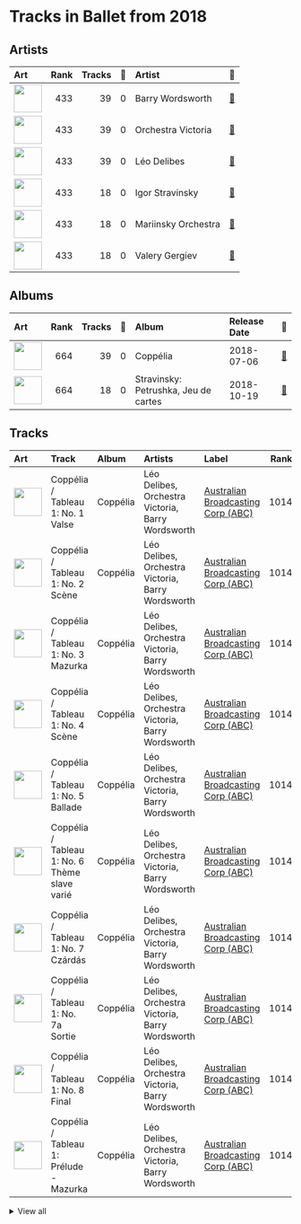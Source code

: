 # Tracks in Ballet from 2018

## Artists

| Art | Rank | Tracks | 💚 | Artist | 🔗 |
|:---|---:|---:|---:|:---|:---|
| <img src="https://i.scdn.co/image/b5b05560a51b368cca8b3420e4e3536586720aa8" alt="" width="50" /> | 433 | 39 | 0 | Barry Wordsworth | [🔗](https://open.spotify.com/artist/5sjJnaI3YhaO8KylpJk3gN) |
| <img src="https://i.scdn.co/image/ab6761610000e5ebb72368972071bd5422a86268" alt="" width="50" /> | 433 | 39 | 0 | Orchestra Victoria | [🔗](https://open.spotify.com/artist/1bnC6eJzCumTgAB7tG1118) |
| <img src="https://i.scdn.co/image/c12a6d385c87030706a0f36dd8798deb299c87a4" alt="" width="50" /> | 433 | 39 | 0 | Léo Delibes | [🔗](https://open.spotify.com/artist/1M9AXZkNPdOd1IPEsQsXnT) |
| <img src="https://i.scdn.co/image/49da328b0629313b2c452bf35d8c50d013274f5b" alt="" width="50" /> | 433 | 18 | 0 | Igor Stravinsky | [🔗](https://open.spotify.com/artist/7ie36YytMoKtPiL7tUvmoE) |
| <img src="https://i.scdn.co/image/ab6761610000e5eb0065f11220ca4bb030bffb72" alt="" width="50" /> | 433 | 18 | 0 | Mariinsky Orchestra | [🔗](https://open.spotify.com/artist/2rRUfv2w535SEUV1YO5SP6) |
| <img src="https://i.scdn.co/image/ab6761610000e5eb85c25fffeaf7a209268e9372" alt="" width="50" /> | 433 | 18 | 0 | Valery Gergiev | [🔗](https://open.spotify.com/artist/2LxnoYPOe0FCLC82R3xgO2) |

## Albums

| Art | Rank | Tracks | 💚 | Album | Release Date | 🔗 |
|:---|---:|---:|---:|:---|:---|:---|
| <img src="https://i.scdn.co/image/ab67616d0000b273471dedcd7b83cd630cf87a72" alt="" width="50" /> | 664 | 39 | 0 | Coppélia | 2018-07-06 | [🔗](https://open.spotify.com/album/7jKT8NC2XfAs9RFKsrGz2p) |
| <img src="https://i.scdn.co/image/ab67616d0000b2736d425516ed4317947a4f48af" alt="" width="50" /> | 664 | 18 | 0 | Stravinsky: Petrushka, Jeu de cartes | 2018-10-19 | [🔗](https://open.spotify.com/album/19fQbFNjlfXgBAFqftKzWA) |

## Tracks



| Art | Track | Album | Artists | Label | Rank | 💚 | 🔗 |
|:---|:---|:---|:---|:---|---:|:---|:---|
| <img src="https://i.scdn.co/image/ab67616d0000b273471dedcd7b83cd630cf87a72" alt="" width="50" /> | Coppélia / Tableau 1: No. 1 Valse | Coppélia | Léo Delibes, Orchestra Victoria, Barry Wordsworth | [Australian Broadcasting Corp (ABC)](../../../labels/australian_broadcasting_corp_(abc)) | 1014 | | [🔗](https://open.spotify.com/track/1J4OBqQPb2QDKss0RvpcOa) |
| <img src="https://i.scdn.co/image/ab67616d0000b273471dedcd7b83cd630cf87a72" alt="" width="50" /> | Coppélia / Tableau 1: No. 2 Scène | Coppélia | Léo Delibes, Orchestra Victoria, Barry Wordsworth | [Australian Broadcasting Corp (ABC)](../../../labels/australian_broadcasting_corp_(abc)) | 1014 | | [🔗](https://open.spotify.com/track/5DtzXJIxvTQAiegg1a6s5v) |
| <img src="https://i.scdn.co/image/ab67616d0000b273471dedcd7b83cd630cf87a72" alt="" width="50" /> | Coppélia / Tableau 1: No. 3 Mazurka | Coppélia | Léo Delibes, Orchestra Victoria, Barry Wordsworth | [Australian Broadcasting Corp (ABC)](../../../labels/australian_broadcasting_corp_(abc)) | 1014 | | [🔗](https://open.spotify.com/track/4Vh9c9ZVc6nPuSMbvJADyi) |
| <img src="https://i.scdn.co/image/ab67616d0000b273471dedcd7b83cd630cf87a72" alt="" width="50" /> | Coppélia / Tableau 1: No. 4 Scène | Coppélia | Léo Delibes, Orchestra Victoria, Barry Wordsworth | [Australian Broadcasting Corp (ABC)](../../../labels/australian_broadcasting_corp_(abc)) | 1014 | | [🔗](https://open.spotify.com/track/043cfi7SrTRdEoIcFs1i3e) |
| <img src="https://i.scdn.co/image/ab67616d0000b273471dedcd7b83cd630cf87a72" alt="" width="50" /> | Coppélia / Tableau 1: No. 5 Ballade | Coppélia | Léo Delibes, Orchestra Victoria, Barry Wordsworth | [Australian Broadcasting Corp (ABC)](../../../labels/australian_broadcasting_corp_(abc)) | 1014 | | [🔗](https://open.spotify.com/track/5S1Jq4LxCPZKa0q0Tx6TIf) |
| <img src="https://i.scdn.co/image/ab67616d0000b273471dedcd7b83cd630cf87a72" alt="" width="50" /> | Coppélia / Tableau 1: No. 6 Thème slave varié | Coppélia | Léo Delibes, Orchestra Victoria, Barry Wordsworth | [Australian Broadcasting Corp (ABC)](../../../labels/australian_broadcasting_corp_(abc)) | 1014 | | [🔗](https://open.spotify.com/track/4fyXVlaZ0k834i95iZs04H) |
| <img src="https://i.scdn.co/image/ab67616d0000b273471dedcd7b83cd630cf87a72" alt="" width="50" /> | Coppélia / Tableau 1: No. 7 Czárdás | Coppélia | Léo Delibes, Orchestra Victoria, Barry Wordsworth | [Australian Broadcasting Corp (ABC)](../../../labels/australian_broadcasting_corp_(abc)) | 1014 | | [🔗](https://open.spotify.com/track/6vLPBxUABNX1kYP3Eb6uNV) |
| <img src="https://i.scdn.co/image/ab67616d0000b273471dedcd7b83cd630cf87a72" alt="" width="50" /> | Coppélia / Tableau 1: No. 7a Sortie | Coppélia | Léo Delibes, Orchestra Victoria, Barry Wordsworth | [Australian Broadcasting Corp (ABC)](../../../labels/australian_broadcasting_corp_(abc)) | 1014 | | [🔗](https://open.spotify.com/track/3vOXRShwhxgj9vMWkrfN8T) |
| <img src="https://i.scdn.co/image/ab67616d0000b273471dedcd7b83cd630cf87a72" alt="" width="50" /> | Coppélia / Tableau 1: No. 8 Final | Coppélia | Léo Delibes, Orchestra Victoria, Barry Wordsworth | [Australian Broadcasting Corp (ABC)](../../../labels/australian_broadcasting_corp_(abc)) | 1014 | | [🔗](https://open.spotify.com/track/1q6d29hcZizG37UPMVIS1U) |
| <img src="https://i.scdn.co/image/ab67616d0000b273471dedcd7b83cd630cf87a72" alt="" width="50" /> | Coppélia / Tableau 1: Prélude - Mazurka | Coppélia | Léo Delibes, Orchestra Victoria, Barry Wordsworth | [Australian Broadcasting Corp (ABC)](../../../labels/australian_broadcasting_corp_(abc)) | 1014 | | [🔗](https://open.spotify.com/track/6jij2emBEB4q33akGgatsD) |


<details>
<summary>View all</summary>

| Art | Track | Album | Artists | Label | Rank | 💚 | 🔗 |
|:---|:---|:---|:---|:---|---:|:---|:---|
| <img src="https://i.scdn.co/image/ab67616d0000b273471dedcd7b83cd630cf87a72" alt="" width="50" /> | Coppélia / Tableau 2: Entr'acte | Coppélia | Léo Delibes, Orchestra Victoria, Barry Wordsworth | [Australian Broadcasting Corp (ABC)](../../../labels/australian_broadcasting_corp_(abc)) | 1014 | | [🔗](https://open.spotify.com/track/1cMJc33SvSueWEnrARtgBc) |
| <img src="https://i.scdn.co/image/ab67616d0000b273471dedcd7b83cd630cf87a72" alt="" width="50" /> | Coppélia / Tableau 2: No. 10 Scène | Coppélia | Léo Delibes, Orchestra Victoria, Barry Wordsworth | [Australian Broadcasting Corp (ABC)](../../../labels/australian_broadcasting_corp_(abc)) | 1014 | | [🔗](https://open.spotify.com/track/6EkMmjc72kp8fGLLF4mfJk) |
| <img src="https://i.scdn.co/image/ab67616d0000b273471dedcd7b83cd630cf87a72" alt="" width="50" /> | Coppélia / Tableau 2: No. 11a Musique des automates | Coppélia | Léo Delibes, Orchestra Victoria, Barry Wordsworth | [Australian Broadcasting Corp (ABC)](../../../labels/australian_broadcasting_corp_(abc)) | 1014 | | [🔗](https://open.spotify.com/track/0gzSe5NMK9hwG8WihEIFcY) |
| <img src="https://i.scdn.co/image/ab67616d0000b273471dedcd7b83cd630cf87a72" alt="" width="50" /> | Coppélia / Tableau 2: No. 11b Scène | Coppélia | Léo Delibes, Orchestra Victoria, Barry Wordsworth | [Australian Broadcasting Corp (ABC)](../../../labels/australian_broadcasting_corp_(abc)) | 1014 | | [🔗](https://open.spotify.com/track/5B822sKaYS1KRlY6tcO1Pn) |
| <img src="https://i.scdn.co/image/ab67616d0000b273471dedcd7b83cd630cf87a72" alt="" width="50" /> | Coppélia / Tableau 2: No. 12 Scène | Coppélia | Léo Delibes, Orchestra Victoria, Barry Wordsworth | [Australian Broadcasting Corp (ABC)](../../../labels/australian_broadcasting_corp_(abc)) | 1014 | | [🔗](https://open.spotify.com/track/7drtcpK45RJzJpxZ5CfxUr) |
| <img src="https://i.scdn.co/image/ab67616d0000b273471dedcd7b83cd630cf87a72" alt="" width="50" /> | Coppélia / Tableau 2: No. 13 Chanson à boire et Scène | Coppélia | Léo Delibes, Orchestra Victoria, Barry Wordsworth | [Australian Broadcasting Corp (ABC)](../../../labels/australian_broadcasting_corp_(abc)) | 1014 | | [🔗](https://open.spotify.com/track/1VqtCja1PIj9cXhzO89A81) |
| <img src="https://i.scdn.co/image/ab67616d0000b273471dedcd7b83cd630cf87a72" alt="" width="50" /> | Coppélia / Tableau 2: No. 14a Scène | Coppélia | Léo Delibes, Orchestra Victoria, Barry Wordsworth | [Australian Broadcasting Corp (ABC)](../../../labels/australian_broadcasting_corp_(abc)) | 1014 | | [🔗](https://open.spotify.com/track/1Kheqw70aaDOJQdLHXrrlq) |
| <img src="https://i.scdn.co/image/ab67616d0000b273471dedcd7b83cd630cf87a72" alt="" width="50" /> | Coppélia / Tableau 2: No. 15 Scène | Coppélia | Léo Delibes, Orchestra Victoria, Barry Wordsworth | [Australian Broadcasting Corp (ABC)](../../../labels/australian_broadcasting_corp_(abc)) | 1014 | | [🔗](https://open.spotify.com/track/0LArcL3gk60nP3cxr6LWGx) |
| <img src="https://i.scdn.co/image/ab67616d0000b273471dedcd7b83cd630cf87a72" alt="" width="50" /> | Coppélia / Tableau 2: No. 15 Scène - Alternative Version | Coppélia | Léo Delibes, Orchestra Victoria, Barry Wordsworth | [Australian Broadcasting Corp (ABC)](../../../labels/australian_broadcasting_corp_(abc)) | 1014 | | [🔗](https://open.spotify.com/track/6yt9V1Ph9RuH0PqlnuwzcH) |
| <img src="https://i.scdn.co/image/ab67616d0000b273471dedcd7b83cd630cf87a72" alt="" width="50" /> | Coppélia / Tableau 2: No. 16 Boléro | Coppélia | Léo Delibes, Orchestra Victoria, Barry Wordsworth | [Australian Broadcasting Corp (ABC)](../../../labels/australian_broadcasting_corp_(abc)) | 1014 | | [🔗](https://open.spotify.com/track/6lEBtjG6PALJtCSr5kQSLW) |
| <img src="https://i.scdn.co/image/ab67616d0000b273471dedcd7b83cd630cf87a72" alt="" width="50" /> | Coppélia / Tableau 2: No. 16 Boléro - Alternative Version | Coppélia | Léo Delibes, Orchestra Victoria, Barry Wordsworth | [Australian Broadcasting Corp (ABC)](../../../labels/australian_broadcasting_corp_(abc)) | 1014 | | [🔗](https://open.spotify.com/track/5Uv7f4SK6QvPgn2DT90zVI) |
| <img src="https://i.scdn.co/image/ab67616d0000b273471dedcd7b83cd630cf87a72" alt="" width="50" /> | Coppélia / Tableau 2: No. 17 Gigue | Coppélia | Léo Delibes, Orchestra Victoria, Barry Wordsworth | [Australian Broadcasting Corp (ABC)](../../../labels/australian_broadcasting_corp_(abc)) | 1014 | | [🔗](https://open.spotify.com/track/459TKc4VMlmDJwPXL1Bm8a) |
| <img src="https://i.scdn.co/image/ab67616d0000b273471dedcd7b83cd630cf87a72" alt="" width="50" /> | Coppélia / Tableau 2: No. 18 Scène (Final) | Coppélia | Léo Delibes, Orchestra Victoria, Barry Wordsworth | [Australian Broadcasting Corp (ABC)](../../../labels/australian_broadcasting_corp_(abc)) | 1014 | | [🔗](https://open.spotify.com/track/7ejaR6mxKlc6Yh8tzUKWRn) |
| <img src="https://i.scdn.co/image/ab67616d0000b273471dedcd7b83cd630cf87a72" alt="" width="50" /> | Coppélia / Tableau 2: No. 9 Scène | Coppélia | Léo Delibes, Orchestra Victoria, Barry Wordsworth | [Australian Broadcasting Corp (ABC)](../../../labels/australian_broadcasting_corp_(abc)) | 1014 | | [🔗](https://open.spotify.com/track/0HOEqW7pRiickxkOcC3Djm) |
| <img src="https://i.scdn.co/image/ab67616d0000b273471dedcd7b83cd630cf87a72" alt="" width="50" /> | Coppélia / Tableau 3: No. 19 Marche de la cloche | Coppélia | Léo Delibes, Orchestra Victoria, Barry Wordsworth | [Australian Broadcasting Corp (ABC)](../../../labels/australian_broadcasting_corp_(abc)) | 1014 | | [🔗](https://open.spotify.com/track/4kxhlSfrkHnXLBFWysTLK7) |
| <img src="https://i.scdn.co/image/ab67616d0000b273471dedcd7b83cd630cf87a72" alt="" width="50" /> | Coppélia / Tableau 3: No. 20 Fête de la cloche: I. Valse des heures | Coppélia | Léo Delibes, Orchestra Victoria, Barry Wordsworth | [Australian Broadcasting Corp (ABC)](../../../labels/australian_broadcasting_corp_(abc)) | 1014 | | [🔗](https://open.spotify.com/track/6vSsOUVbAlZWziychEEqZ3) |
| <img src="https://i.scdn.co/image/ab67616d0000b273471dedcd7b83cd630cf87a72" alt="" width="50" /> | Coppélia / Tableau 3: No. 20 Fête de la cloche: II. L'aurore | Coppélia | Léo Delibes, Orchestra Victoria, Barry Wordsworth | [Australian Broadcasting Corp (ABC)](../../../labels/australian_broadcasting_corp_(abc)) | 1014 | | [🔗](https://open.spotify.com/track/5gpJqY5TNtvkeZuguksKwg) |
| <img src="https://i.scdn.co/image/ab67616d0000b273471dedcd7b83cd630cf87a72" alt="" width="50" /> | Coppélia / Tableau 3: No. 20 Fête de la cloche: III. La prière | Coppélia | Léo Delibes, Orchestra Victoria, Barry Wordsworth | [Australian Broadcasting Corp (ABC)](../../../labels/australian_broadcasting_corp_(abc)) | 1014 | | [🔗](https://open.spotify.com/track/6yURctzpFn4B7KYwphbLA0) |
| <img src="https://i.scdn.co/image/ab67616d0000b273471dedcd7b83cd630cf87a72" alt="" width="50" /> | Coppélia / Tableau 3: No. 20 Fête de la cloche: IV. Le travail (La fileuse) | Coppélia | Léo Delibes, Orchestra Victoria, Barry Wordsworth | [Australian Broadcasting Corp (ABC)](../../../labels/australian_broadcasting_corp_(abc)) | 1014 | | [🔗](https://open.spotify.com/track/08d37IkFf4ftF06OeCbBmU) |
| <img src="https://i.scdn.co/image/ab67616d0000b273471dedcd7b83cd630cf87a72" alt="" width="50" /> | Coppélia / Tableau 3: No. 20 Fête de la cloche: IX. Galop final | Coppélia | Léo Delibes, Orchestra Victoria, Barry Wordsworth | [Australian Broadcasting Corp (ABC)](../../../labels/australian_broadcasting_corp_(abc)) | 1014 | | [🔗](https://open.spotify.com/track/20UXWmEsvrpI1z0lwcZBcB) |
| <img src="https://i.scdn.co/image/ab67616d0000b273471dedcd7b83cd630cf87a72" alt="" width="50" /> | Coppélia / Tableau 3: No. 20 Fête de la cloche: IX. Galop final - Alternative Version | Coppélia | Léo Delibes, Orchestra Victoria, Barry Wordsworth | [Australian Broadcasting Corp (ABC)](../../../labels/australian_broadcasting_corp_(abc)) | 1014 | | [🔗](https://open.spotify.com/track/7DStwi0QEkCKh1cZ58x4pC) |
| <img src="https://i.scdn.co/image/ab67616d0000b273471dedcd7b83cd630cf87a72" alt="" width="50" /> | Coppélia / Tableau 3: No. 20 Fête de la cloche: V. L'hymen (Noce villageoise) | Coppélia | Léo Delibes, Orchestra Victoria, Barry Wordsworth | [Australian Broadcasting Corp (ABC)](../../../labels/australian_broadcasting_corp_(abc)) | 1014 | | [🔗](https://open.spotify.com/track/7rTnnpSKbLlG6rWcUAmmPj) |
| <img src="https://i.scdn.co/image/ab67616d0000b273471dedcd7b83cd630cf87a72" alt="" width="50" /> | Coppélia / Tableau 3: No. 20 Fête de la cloche: VI. La discorde et la guerre | Coppélia | Léo Delibes, Orchestra Victoria, Barry Wordsworth | [Australian Broadcasting Corp (ABC)](../../../labels/australian_broadcasting_corp_(abc)) | 1014 | | [🔗](https://open.spotify.com/track/6ZGlq9vc4QJ5DxIQPKR5Lb) |
| <img src="https://i.scdn.co/image/ab67616d0000b273471dedcd7b83cd630cf87a72" alt="" width="50" /> | Coppélia / Tableau 3: No. 20 Fête de la cloche: VI. La discorde et la guerre - Alternative Version | Coppélia | Léo Delibes, Orchestra Victoria, Barry Wordsworth | [Australian Broadcasting Corp (ABC)](../../../labels/australian_broadcasting_corp_(abc)) | 1014 | | [🔗](https://open.spotify.com/track/4xTad8il5KuXpArRFmlPUh) |
| <img src="https://i.scdn.co/image/ab67616d0000b273471dedcd7b83cd630cf87a72" alt="" width="50" /> | Coppélia / Tableau 3: No. 20 Fête de la cloche: VII. La paix | Coppélia | Léo Delibes, Orchestra Victoria, Barry Wordsworth | [Australian Broadcasting Corp (ABC)](../../../labels/australian_broadcasting_corp_(abc)) | 1014 | | [🔗](https://open.spotify.com/track/5l3mtBuljR9vxQbRbsDIVN) |
| <img src="https://i.scdn.co/image/ab67616d0000b273471dedcd7b83cd630cf87a72" alt="" width="50" /> | Coppélia / Tableau 3: No. 20 Fête de la cloche: VIII. Danse de fête | Coppélia | Léo Delibes, Orchestra Victoria, Barry Wordsworth | [Australian Broadcasting Corp (ABC)](../../../labels/australian_broadcasting_corp_(abc)) | 1014 | | [🔗](https://open.spotify.com/track/0zUKUkemwPCLzl3TYUb6A1) |
| <img src="https://i.scdn.co/image/ab67616d0000b273471dedcd7b83cd630cf87a72" alt="" width="50" /> | Coppélia / Tableau 3: No. 20 Fête de la cloche: VIII. Danse de fête - Alternative Version | Coppélia | Léo Delibes, Orchestra Victoria, Barry Wordsworth | [Australian Broadcasting Corp (ABC)](../../../labels/australian_broadcasting_corp_(abc)) | 1014 | | [🔗](https://open.spotify.com/track/70rBuxJQAXaZZCNg19z8b6) |
| <img src="https://i.scdn.co/image/ab67616d0000b273471dedcd7b83cd630cf87a72" alt="" width="50" /> | La Source / Act 2: No. 22 Mazurka | Coppélia | Léo Delibes, Orchestra Victoria, Barry Wordsworth | [Australian Broadcasting Corp (ABC)](../../../labels/australian_broadcasting_corp_(abc)) | 1014 | | [🔗](https://open.spotify.com/track/5At5yLByyzyylVctmoejzj) |
| <img src="https://i.scdn.co/image/ab67616d0000b273471dedcd7b83cd630cf87a72" alt="" width="50" /> | Sylvia / Act 2: No. 12 Chant bachique | Coppélia | Léo Delibes, Orchestra Victoria, Barry Wordsworth | [Australian Broadcasting Corp (ABC)](../../../labels/australian_broadcasting_corp_(abc)) | 1014 | | [🔗](https://open.spotify.com/track/7Fxa6lAPC2Zem58LOOFgJc) |
| <img src="https://i.scdn.co/image/ab67616d0000b2736d425516ed4317947a4f48af" alt="" width="50" /> | Jeu de cartes: I. First Deal | Stravinsky: Petrushka, Jeu de cartes | Igor Stravinsky, Valery Gergiev, Mariinsky Orchestra | [Mariinsky](../../../labels/mariinsky) | 1014 | | [🔗](https://open.spotify.com/track/3GLlyHxs9jj5OJtRUw7krB) |
| <img src="https://i.scdn.co/image/ab67616d0000b2736d425516ed4317947a4f48af" alt="" width="50" /> | Jeu de cartes: II. Second Deal | Stravinsky: Petrushka, Jeu de cartes | Igor Stravinsky, Valery Gergiev, Mariinsky Orchestra | [Mariinsky](../../../labels/mariinsky) | 1014 | | [🔗](https://open.spotify.com/track/01sFYbEnNAR4ZBChyKR1XG) |
| <img src="https://i.scdn.co/image/ab67616d0000b2736d425516ed4317947a4f48af" alt="" width="50" /> | Jeu de cartes: III. Third Deal | Stravinsky: Petrushka, Jeu de cartes | Igor Stravinsky, Valery Gergiev, Mariinsky Orchestra | [Mariinsky](../../../labels/mariinsky) | 1014 | | [🔗](https://open.spotify.com/track/1RmGFbd7C1jv5oBNRHX7cv) |
| <img src="https://i.scdn.co/image/ab67616d0000b2736d425516ed4317947a4f48af" alt="" width="50" /> | Petrushka: First Scene: I. The Shrovetide Fair (Introduction) (1911 original version) | Stravinsky: Petrushka, Jeu de cartes | Igor Stravinsky, Valery Gergiev, Mariinsky Orchestra | [Mariinsky](../../../labels/mariinsky) | 1014 | | [🔗](https://open.spotify.com/track/0aRVTTqvik5P7H0WrUwIhu) |
| <img src="https://i.scdn.co/image/ab67616d0000b2736d425516ed4317947a4f48af" alt="" width="50" /> | Petrushka: First Scene: II. The Crowds (1911 original version) | Stravinsky: Petrushka, Jeu de cartes | Igor Stravinsky, Valery Gergiev, Mariinsky Orchestra | [Mariinsky](../../../labels/mariinsky) | 1014 | | [🔗](https://open.spotify.com/track/2Rb1R3QTqNACnDrwZdt5Ic) |
| <img src="https://i.scdn.co/image/ab67616d0000b2736d425516ed4317947a4f48af" alt="" width="50" /> | Petrushka: First Scene: III. The Conjuring Trick (1911 original version) | Stravinsky: Petrushka, Jeu de cartes | Igor Stravinsky, Valery Gergiev, Mariinsky Orchestra | [Mariinsky](../../../labels/mariinsky) | 1014 | | [🔗](https://open.spotify.com/track/5Ngr7bpBvlYNojEpw72eJ7) |
| <img src="https://i.scdn.co/image/ab67616d0000b2736d425516ed4317947a4f48af" alt="" width="50" /> | Petrushka: First Scene: IV. Russian Dance (1911 original version) | Stravinsky: Petrushka, Jeu de cartes | Igor Stravinsky, Valery Gergiev, Mariinsky Orchestra | [Mariinsky](../../../labels/mariinsky) | 1014 | | [🔗](https://open.spotify.com/track/44YT5PBqXUE1mCPBZWX7J4) |
| <img src="https://i.scdn.co/image/ab67616d0000b2736d425516ed4317947a4f48af" alt="" width="50" /> | Petrushka: Fourth Scene: I. The Shrovetide Fair (towards evening) (1911 original version) | Stravinsky: Petrushka, Jeu de cartes | Igor Stravinsky, Valery Gergiev, Mariinsky Orchestra | [Mariinsky](../../../labels/mariinsky) | 1014 | | [🔗](https://open.spotify.com/track/14GWS0o1EeFbGi10ZfdIHi) |
| <img src="https://i.scdn.co/image/ab67616d0000b2736d425516ed4317947a4f48af" alt="" width="50" /> | Petrushka: Fourth Scene: II. Dance of the Wet-Nurses (1911 original version) | Stravinsky: Petrushka, Jeu de cartes | Igor Stravinsky, Valery Gergiev, Mariinsky Orchestra | [Mariinsky](../../../labels/mariinsky) | 1014 | | [🔗](https://open.spotify.com/track/1doCWMqKSAD9mVLD2nulpq) |
| <img src="https://i.scdn.co/image/ab67616d0000b2736d425516ed4317947a4f48af" alt="" width="50" /> | Petrushka: Fourth Scene: III. A Peasant Enters with a Bear (1911 original version) | Stravinsky: Petrushka, Jeu de cartes | Igor Stravinsky, Valery Gergiev, Mariinsky Orchestra | [Mariinsky](../../../labels/mariinsky) | 1014 | | [🔗](https://open.spotify.com/track/2sieCbTqWHcEQwIRZyBIfQ) |
| <img src="https://i.scdn.co/image/ab67616d0000b2736d425516ed4317947a4f48af" alt="" width="50" /> | Petrushka: Fourth Scene: IV. The Gypsy Girls Dance (1911 original version) | Stravinsky: Petrushka, Jeu de cartes | Igor Stravinsky, Valery Gergiev, Mariinsky Orchestra | [Mariinsky](../../../labels/mariinsky) | 1014 | | [🔗](https://open.spotify.com/track/1AmGUA9QW34e9clnXYFdWn) |
| <img src="https://i.scdn.co/image/ab67616d0000b2736d425516ed4317947a4f48af" alt="" width="50" /> | Petrushka: Fourth Scene: V. Dance of the Coachmen and Grooms (1911 original version) | Stravinsky: Petrushka, Jeu de cartes | Igor Stravinsky, Valery Gergiev, Mariinsky Orchestra | [Mariinsky](../../../labels/mariinsky) | 1014 | | [🔗](https://open.spotify.com/track/0g12fQ8G4QUWX0Kbn2Q6r0) |
| <img src="https://i.scdn.co/image/ab67616d0000b2736d425516ed4317947a4f48af" alt="" width="50" /> | Petrushka: Fourth Scene: VI. The Mummers (1911 original version) | Stravinsky: Petrushka, Jeu de cartes | Igor Stravinsky, Valery Gergiev, Mariinsky Orchestra | [Mariinsky](../../../labels/mariinsky) | 1014 | | [🔗](https://open.spotify.com/track/31pNUdNPljYjMahrE35C8h) |
| <img src="https://i.scdn.co/image/ab67616d0000b2736d425516ed4317947a4f48af" alt="" width="50" /> | Petrushka: Fourth Scene: VII. Petrushka's Death (1911 original version) | Stravinsky: Petrushka, Jeu de cartes | Igor Stravinsky, Valery Gergiev, Mariinsky Orchestra | [Mariinsky](../../../labels/mariinsky) | 1014 | | [🔗](https://open.spotify.com/track/5vmh1dWU5B7GIt4gxcTiYy) |
| <img src="https://i.scdn.co/image/ab67616d0000b2736d425516ed4317947a4f48af" alt="" width="50" /> | Petrushka: Second Scene: I. Petrushka's Cell (1911 original version) | Stravinsky: Petrushka, Jeu de cartes | Igor Stravinsky, Valery Gergiev, Mariinsky Orchestra | [Mariinsky](../../../labels/mariinsky) | 1014 | | [🔗](https://open.spotify.com/track/6g0qWuKnsE1js5mo4HAigx) |
| <img src="https://i.scdn.co/image/ab67616d0000b2736d425516ed4317947a4f48af" alt="" width="50" /> | Petrushka: Third Scene: I. The Moor's Cell (1911 original version) | Stravinsky: Petrushka, Jeu de cartes | Igor Stravinsky, Valery Gergiev, Mariinsky Orchestra | [Mariinsky](../../../labels/mariinsky) | 1014 | | [🔗](https://open.spotify.com/track/0PFEP4Rom9u9D9kA8yTkYQ) |
| <img src="https://i.scdn.co/image/ab67616d0000b2736d425516ed4317947a4f48af" alt="" width="50" /> | Petrushka: Third Scene: II. Dance of the Ballerina (1911 original version) | Stravinsky: Petrushka, Jeu de cartes | Igor Stravinsky, Valery Gergiev, Mariinsky Orchestra | [Mariinsky](../../../labels/mariinsky) | 1014 | | [🔗](https://open.spotify.com/track/5CQt9zxHHZiABfdEQoUsAO) |
| <img src="https://i.scdn.co/image/ab67616d0000b2736d425516ed4317947a4f48af" alt="" width="50" /> | Petrushka: Third Scene: III. Waltz (The Ballerina and the Moor) (1911 original version) | Stravinsky: Petrushka, Jeu de cartes | Igor Stravinsky, Valery Gergiev, Mariinsky Orchestra | [Mariinsky](../../../labels/mariinsky) | 1014 | | [🔗](https://open.spotify.com/track/5Nz0PKTW9OgraAtvjYJvO9) |

</details>

